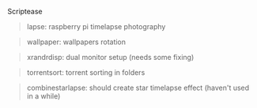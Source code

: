 Scriptease

> lapse: raspberry pi timelapse photography

> wallpaper: wallpapers rotation

> xrandrdisp: dual monitor setup (needs some fixing)

> torrentsort: torrent sorting in folders

> combinestarlapse: should create star timelapse effect (haven't used in a while)
